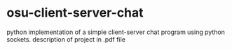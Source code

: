 # osu-client-server-chat
python implementation of a simple client-server chat program using python sockets.
description of project in .pdf file
